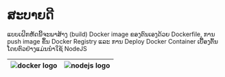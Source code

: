 # ສະບາຍດີ

ແບບເຝິກຫັດນີ້ຈະພາສ້າງ (build) Docker image ຂອງຕົນເອງດ້ວຍ Dockerfile, ການ push image ຂຶ້ນ Docker Registry ແລະ ການ Deploy Docker Container ເບື້ອງຕົ້ນ ໂດຍຕົວຢ່າງແມ່ນນຳໃຊ້ NodeJS

|![docker logo](https://www.docker.com/sites/default/files/d8/2019-07/horizontal-logo-monochromatic-white.png)      |![nodejs logo](https://camo.githubusercontent.com/720ed473d178f9380291709d2223860ade4f3c7bc368e3fea1ad057b8dc9c6f5/68747470733a2f2f6e6f64656a732e6f72672f7374617469632f696d616765732f6c6f676f2d6c696768742e737667)  |
|:-:        |   :-:    |
